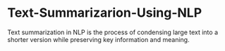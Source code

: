 # Text-Summarizarion-Using-NLP
Text summarization in NLP is the process of condensing large text into a shorter version while preserving key information and meaning. 
